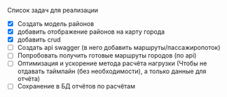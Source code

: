 Список задач для реализации

- [x] Создать модель районов
- [x] добавить отображение районов на карту города
- [x] добавить crud
- [ ] Создать api swagger (в него добавить маршруты/пассажиропоток)
- [ ] Попробовать получить готовые маршруты городов (по api)
- [ ] Оптимизация и ускорение метода расчёта нагрузки (Чтобы не отдавать таймлайн (без необходимости), а только данные для отчёта)
- [ ] Сохранение в БД отчётов по расчётам